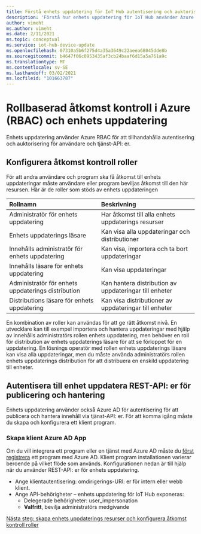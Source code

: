 ```yaml
---
title: Förstå enhets uppdatering för IoT Hub autentisering och auktorisering | Microsoft Docs
description: 'Förstå hur enhets uppdatering för IoT Hub använder Azure RBAC för att tillhandahålla autentisering och auktorisering för användare och tjänst-API: er.'
author: vimeht
ms.author: vimeht
ms.date: 2/11/2021
ms.topic: conceptual
ms.service: iot-hub-device-update
ms.openlocfilehash: 07310a5b6f275d4a35a3649c22aeea68045dde8b
ms.sourcegitcommit: b4647f06c0953435af3cb24baaf6d15a5a761a9c
ms.translationtype: MT
ms.contentlocale: sv-SE
ms.lasthandoff: 03/02/2021
ms.locfileid: "101663787"
---
```

# <a name="azure-role-based-access-control-rbac-and-device-update"></a>Rollbaserad åtkomst kontroll i Azure (RBAC) och enhets uppdatering

Enhets uppdatering använder Azure RBAC för att tillhandahålla autentisering och auktorisering för användare och tjänst-API: er.

## <a name="configure-access-control-roles"></a>Konfigurera åtkomst kontroll roller

För att andra användare och program ska få åtkomst till enhets uppdateringar måste användare eller program beviljas åtkomst till den här resursen. Här är de roller som stöds av enhets uppdateringen

|   Rollnamn   | Beskrivning  |
| :--------- | :---- |
|  Administratör för enhets uppdatering | Har åtkomst till alla enhets uppdaterings resurser  |
|  Enhets uppdaterings läsare| Kan visa alla uppdateringar och distributioner |
|  Innehålls administratör för enhets uppdatering | Kan visa, importera och ta bort uppdateringar  |
|  Innehålls läsare för enhets uppdatering | Kan visa uppdateringar  |
|  Administratör för enhets uppdaterings distribution | Kan hantera distribution av uppdateringar till enheter|
|  Distributions läsare för enhets uppdatering| Kan visa distributioner av uppdateringar till enheter |

En kombination av roller kan användas för att ge rätt åtkomst nivå. En utvecklare kan till exempel importera och hantera uppdateringar med hjälp av innehålls administratörs rollen enhets uppdatering, men behöver en roll för distribution av enhets uppdaterings läsare för att se förloppet för en uppdatering. En lösnings operatör med rollen enhets uppdaterings läsare kan visa alla uppdateringar, men du måste använda administratörs rollen enhets uppdaterings distribution för att distribuera en enskild uppdatering till enheter.


## <a name="authenticate-to-device-update-rest-apis-for-publishing-and-management"></a>Autentisera till enhet uppdatera REST-API: er för publicering och hantering

Enhets uppdatering använder också Azure AD för autentisering för att publicera och hantera innehåll via tjänst-API: er. För att komma igång måste du skapa och konfigurera ett klient program.

### <a name="create-client-azure-ad-app"></a>Skapa klient Azure AD App

Om du vill integrera ett program eller en tjänst med Azure AD måste du [först registrera](https://docs.microsoft.com/azure/active-directory/develop/quickstart-register-app) ett program med Azure AD. Klient program installationen varierar beroende på vilket flöde som används.  Konfigurationen nedan är till hjälp när du använder REST-API: er för enhets uppdatering.

* Ange klientautentisering: omdirigerings-URI: er för intern eller webb klient.
* Ange API-behörigheter – enhets uppdatering för IoT Hub exponeras:
  * Delegerade behörigheter: user_impersonation
  * **Valfritt**, bevilja administratörs medgivande

[Nästa steg: skapa enhets uppdaterings resurser och konfigurera åtkomst kontroll roller](./create-device-update-account.md)
